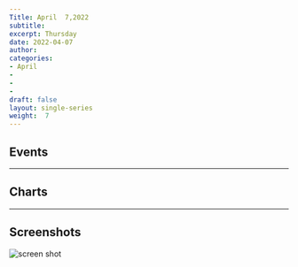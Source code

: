 ```yaml
---
Title: April  7,2022
subtitle: 
excerpt: Thursday
date: 2022-04-07
author:
categories:
- April
-
-
-
draft: false
layout: single-series
weight:  7
---
```



## Events



---



## Charts
---



## Screenshots



![screen shot](20220407_000xxx.png)
